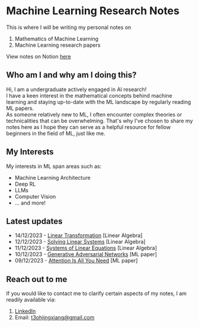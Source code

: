 # Machine Learning Research Notes

This is where I will be writing my personal notes on 
1. Mathematics of Machine Learning
2. Machine Learning research papers

View notes on Notion [here](https://boiling-aftermath-44e.notion.site/Machine-Learning-Research-5d73301ae1394acf8f3828d44d4b0fe2?pvs=4)

## Who am I and why am I doing this?

Hi, I am a undergraduate actively engaged in AI research! \
I have a keen interest in the mathematical concepts behind machine learning and staying up-to-date with the ML landscape by regularly reading ML papers. \
As someone relatively new to ML, I often encounter complex theories or technicalities that can be overwhelming. That's why I've chosen to share my notes here as I hope they can serve as a helpful resource for fellow beginners in the field of ML, just like me.

## My Interests

My interests in ML span areas such as:
* Machine Learning Architecture
* Deep RL
* LLMs
* Computer Vision
* ... and more!

## Latest updates

- 14/12/2023 - [Linear Transformation](https://github.com/JaydenTeoh/ML-research/tree/main/Mathematics%20for%20ML/Linear%20Algebra/3.%20Linear%20Transformations) [Linear Algebra]
- 12/12/2023 - [Solving Linear Systems](https://github.com/JaydenTeoh/ML-research/tree/main/Mathematics%20for%20ML/Linear%20Algebra/2.%20Solving%20Linear%20Systems) [Linear Algebra]
- 11/12/2023 - [Systems of Linear Equations](https://github.com/JaydenTeoh/ML-research/tree/main/Mathematics%20for%20ML/Linear%20Algebra/1.%20System%20of%20Linear%20Equations) [Linear Algebra]
- 10/12/2023 - [Generative Adversarial Networks](https://github.com/JaydenTeoh/ML-research/tree/main/ML%20Papers%20Explained/Generative%20Models/Generative%20Adversarial%20Networks) [ML paper]
- 09/12/2023 - [Attention Is All You Need](https://github.com/JaydenTeoh/ML-research/tree/main/ML%20Papers%20Explained/Natural%20Language%20Processing/Attention%20Is%20All%20You%20Need) [ML paper]

## Reach out to me

If you would like to contact me to clarify certain aspects of my notes, I am readily available via:
1. [LinkedIn](https://www.linkedin.com/in/jayden-teoh/)
2. Email: t3ohjingxiang@gmail.com
